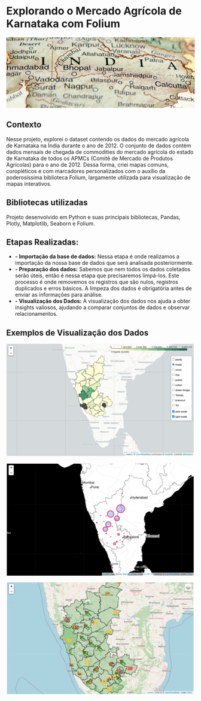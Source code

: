 # Explorando o Mercado Agrícola de Karnataka com Folium

<p align="center"><img src="./india_banner.png" ></p>

## Contexto
Nesse projeto, explorei o dataset contendo os dados do mercado agrícola de Karnataka na Índia durante o ano de 2012. O conjunto de dados contém dados mensais de chegada de commodities do mercado agrícola do estado de Karnataka de todos os APMCs (Comitê de Mercado de Produtos Agrícolas) para o ano de 2012. Dessa forma, criei mapas comuns,  coropléticos e com marcadores personalizados com o auxílio da poderosíssima biblioteca Folium, largamente utilizada para visualização de mapas interativos.

## Bibliotecas utilizadas
Projeto desenvolvido em Python e suas principais bibliotecas, Pandas, Plotly, Matplotlib, Seaborn e Folium.

## Etapas Realizadas:

* **- Importação da base de dados:**  Nessa etapa é onde realizamos a importação da nossa base de dados que será analisada posteriormente.
* **- Preparação dos dados:** Sabemos que nem todos os dados coletados serão úteis, então é nessa etapa que precisaremos limpá-los. Este processo é onde removemos os registros que são nulos, registros duplicados e erros básicos. A limpeza dos dados é obrigatória antes de enviar as informações para análise.
* **- Visualização dos Dados:** A visualização dos dados nos ajuda a obter insights valiosos, ajudando a comparar conjuntos de dados e observar relacionamentos. 

## Exemplos de Visualização dos Dados

<p align="left"><img src="./img01.PNG" ></p>

<p align="left"><img src="./img02.PNG"  ></p>

<p align="left"><img src="./img03.PNG"   ></p>
